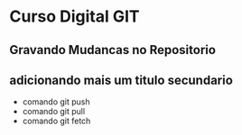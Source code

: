 # Curso Digital GIT

## Gravando Mudancas no Repositorio

## adicionando mais um titulo secundario
* comando git push
* comando git pull
* comando git fetch
